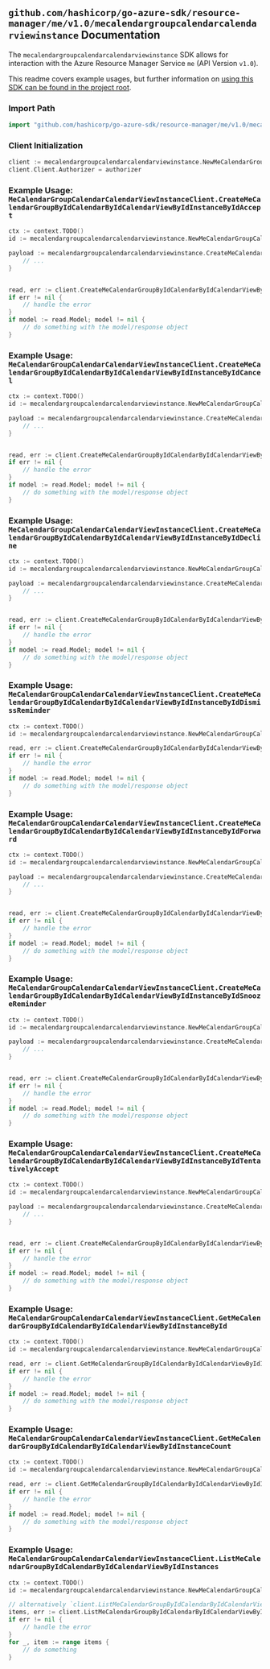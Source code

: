 
## `github.com/hashicorp/go-azure-sdk/resource-manager/me/v1.0/mecalendargroupcalendarcalendarviewinstance` Documentation

The `mecalendargroupcalendarcalendarviewinstance` SDK allows for interaction with the Azure Resource Manager Service `me` (API Version `v1.0`).

This readme covers example usages, but further information on [using this SDK can be found in the project root](https://github.com/hashicorp/go-azure-sdk/tree/main/docs).

### Import Path

```go
import "github.com/hashicorp/go-azure-sdk/resource-manager/me/v1.0/mecalendargroupcalendarcalendarviewinstance"
```


### Client Initialization

```go
client := mecalendargroupcalendarcalendarviewinstance.NewMeCalendarGroupCalendarCalendarViewInstanceClientWithBaseURI("https://management.azure.com")
client.Client.Authorizer = authorizer
```


### Example Usage: `MeCalendarGroupCalendarCalendarViewInstanceClient.CreateMeCalendarGroupByIdCalendarByIdCalendarViewByIdInstanceByIdAccept`

```go
ctx := context.TODO()
id := mecalendargroupcalendarcalendarviewinstance.NewMeCalendarGroupCalendarCalendarViewInstanceID("calendarGroupIdValue", "calendarIdValue", "eventIdValue", "eventId1Value")

payload := mecalendargroupcalendarcalendarviewinstance.CreateMeCalendarGroupByIdCalendarByIdCalendarViewByIdInstanceByIdAcceptRequest{
	// ...
}


read, err := client.CreateMeCalendarGroupByIdCalendarByIdCalendarViewByIdInstanceByIdAccept(ctx, id, payload)
if err != nil {
	// handle the error
}
if model := read.Model; model != nil {
	// do something with the model/response object
}
```


### Example Usage: `MeCalendarGroupCalendarCalendarViewInstanceClient.CreateMeCalendarGroupByIdCalendarByIdCalendarViewByIdInstanceByIdCancel`

```go
ctx := context.TODO()
id := mecalendargroupcalendarcalendarviewinstance.NewMeCalendarGroupCalendarCalendarViewInstanceID("calendarGroupIdValue", "calendarIdValue", "eventIdValue", "eventId1Value")

payload := mecalendargroupcalendarcalendarviewinstance.CreateMeCalendarGroupByIdCalendarByIdCalendarViewByIdInstanceByIdCancelRequest{
	// ...
}


read, err := client.CreateMeCalendarGroupByIdCalendarByIdCalendarViewByIdInstanceByIdCancel(ctx, id, payload)
if err != nil {
	// handle the error
}
if model := read.Model; model != nil {
	// do something with the model/response object
}
```


### Example Usage: `MeCalendarGroupCalendarCalendarViewInstanceClient.CreateMeCalendarGroupByIdCalendarByIdCalendarViewByIdInstanceByIdDecline`

```go
ctx := context.TODO()
id := mecalendargroupcalendarcalendarviewinstance.NewMeCalendarGroupCalendarCalendarViewInstanceID("calendarGroupIdValue", "calendarIdValue", "eventIdValue", "eventId1Value")

payload := mecalendargroupcalendarcalendarviewinstance.CreateMeCalendarGroupByIdCalendarByIdCalendarViewByIdInstanceByIdDeclineRequest{
	// ...
}


read, err := client.CreateMeCalendarGroupByIdCalendarByIdCalendarViewByIdInstanceByIdDecline(ctx, id, payload)
if err != nil {
	// handle the error
}
if model := read.Model; model != nil {
	// do something with the model/response object
}
```


### Example Usage: `MeCalendarGroupCalendarCalendarViewInstanceClient.CreateMeCalendarGroupByIdCalendarByIdCalendarViewByIdInstanceByIdDismissReminder`

```go
ctx := context.TODO()
id := mecalendargroupcalendarcalendarviewinstance.NewMeCalendarGroupCalendarCalendarViewInstanceID("calendarGroupIdValue", "calendarIdValue", "eventIdValue", "eventId1Value")

read, err := client.CreateMeCalendarGroupByIdCalendarByIdCalendarViewByIdInstanceByIdDismissReminder(ctx, id)
if err != nil {
	// handle the error
}
if model := read.Model; model != nil {
	// do something with the model/response object
}
```


### Example Usage: `MeCalendarGroupCalendarCalendarViewInstanceClient.CreateMeCalendarGroupByIdCalendarByIdCalendarViewByIdInstanceByIdForward`

```go
ctx := context.TODO()
id := mecalendargroupcalendarcalendarviewinstance.NewMeCalendarGroupCalendarCalendarViewInstanceID("calendarGroupIdValue", "calendarIdValue", "eventIdValue", "eventId1Value")

payload := mecalendargroupcalendarcalendarviewinstance.CreateMeCalendarGroupByIdCalendarByIdCalendarViewByIdInstanceByIdForwardRequest{
	// ...
}


read, err := client.CreateMeCalendarGroupByIdCalendarByIdCalendarViewByIdInstanceByIdForward(ctx, id, payload)
if err != nil {
	// handle the error
}
if model := read.Model; model != nil {
	// do something with the model/response object
}
```


### Example Usage: `MeCalendarGroupCalendarCalendarViewInstanceClient.CreateMeCalendarGroupByIdCalendarByIdCalendarViewByIdInstanceByIdSnoozeReminder`

```go
ctx := context.TODO()
id := mecalendargroupcalendarcalendarviewinstance.NewMeCalendarGroupCalendarCalendarViewInstanceID("calendarGroupIdValue", "calendarIdValue", "eventIdValue", "eventId1Value")

payload := mecalendargroupcalendarcalendarviewinstance.CreateMeCalendarGroupByIdCalendarByIdCalendarViewByIdInstanceByIdSnoozeReminderRequest{
	// ...
}


read, err := client.CreateMeCalendarGroupByIdCalendarByIdCalendarViewByIdInstanceByIdSnoozeReminder(ctx, id, payload)
if err != nil {
	// handle the error
}
if model := read.Model; model != nil {
	// do something with the model/response object
}
```


### Example Usage: `MeCalendarGroupCalendarCalendarViewInstanceClient.CreateMeCalendarGroupByIdCalendarByIdCalendarViewByIdInstanceByIdTentativelyAccept`

```go
ctx := context.TODO()
id := mecalendargroupcalendarcalendarviewinstance.NewMeCalendarGroupCalendarCalendarViewInstanceID("calendarGroupIdValue", "calendarIdValue", "eventIdValue", "eventId1Value")

payload := mecalendargroupcalendarcalendarviewinstance.CreateMeCalendarGroupByIdCalendarByIdCalendarViewByIdInstanceByIdTentativelyAcceptRequest{
	// ...
}


read, err := client.CreateMeCalendarGroupByIdCalendarByIdCalendarViewByIdInstanceByIdTentativelyAccept(ctx, id, payload)
if err != nil {
	// handle the error
}
if model := read.Model; model != nil {
	// do something with the model/response object
}
```


### Example Usage: `MeCalendarGroupCalendarCalendarViewInstanceClient.GetMeCalendarGroupByIdCalendarByIdCalendarViewByIdInstanceById`

```go
ctx := context.TODO()
id := mecalendargroupcalendarcalendarviewinstance.NewMeCalendarGroupCalendarCalendarViewInstanceID("calendarGroupIdValue", "calendarIdValue", "eventIdValue", "eventId1Value")

read, err := client.GetMeCalendarGroupByIdCalendarByIdCalendarViewByIdInstanceById(ctx, id)
if err != nil {
	// handle the error
}
if model := read.Model; model != nil {
	// do something with the model/response object
}
```


### Example Usage: `MeCalendarGroupCalendarCalendarViewInstanceClient.GetMeCalendarGroupByIdCalendarByIdCalendarViewByIdInstanceCount`

```go
ctx := context.TODO()
id := mecalendargroupcalendarcalendarviewinstance.NewMeCalendarGroupCalendarCalendarViewID("calendarGroupIdValue", "calendarIdValue", "eventIdValue")

read, err := client.GetMeCalendarGroupByIdCalendarByIdCalendarViewByIdInstanceCount(ctx, id)
if err != nil {
	// handle the error
}
if model := read.Model; model != nil {
	// do something with the model/response object
}
```


### Example Usage: `MeCalendarGroupCalendarCalendarViewInstanceClient.ListMeCalendarGroupByIdCalendarByIdCalendarViewByIdInstances`

```go
ctx := context.TODO()
id := mecalendargroupcalendarcalendarviewinstance.NewMeCalendarGroupCalendarCalendarViewID("calendarGroupIdValue", "calendarIdValue", "eventIdValue")

// alternatively `client.ListMeCalendarGroupByIdCalendarByIdCalendarViewByIdInstances(ctx, id)` can be used to do batched pagination
items, err := client.ListMeCalendarGroupByIdCalendarByIdCalendarViewByIdInstancesComplete(ctx, id)
if err != nil {
	// handle the error
}
for _, item := range items {
	// do something
}
```

